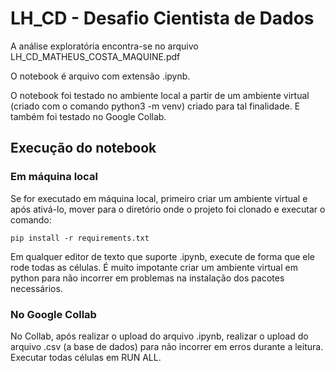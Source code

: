 # LH_CD - Desafio Cientista de Dados

A análise exploratória encontra-se no arquivo LH_CD_MATHEUS_COSTA_MAQUINE.pdf

O notebook é arquivo com extensão .ipynb.

O notebook foi testado no ambiente local a partir de um ambiente virtual (criado com o comando python3 -m venv) criado para tal finalidade. E também foi testado no Google Collab.

## Execução do notebook
### Em máquina local

Se for executado em máquina local, primeiro criar um ambiente virtual e após ativá-lo, mover para o diretório onde o projeto foi clonado e executar o comando:

    pip install -r requirements.txt

Em qualquer editor de texto que suporte .ipynb, execute de forma que ele rode todas as células. É muito impotante criar um ambiente virtual em python para não incorrer em problemas na instalação dos pacotes necessários.

### No Google Collab

No Collab, após realizar o upload do arquivo .ipynb, realizar o upload do arquivo .csv (a base de dados) para não incorrer em erros durante a leitura. Executar todas células em RUN ALL.
